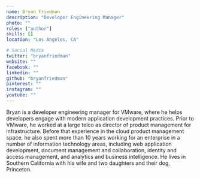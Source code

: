 ```yaml
---
name: Bryan Friedman
description: "Developer Engineering Manager"
photo: ""
roles: ["author"]
skills: []
location: "Los Angeles, CA"

# Social Media 
twitter: "bryanfriedman"
website: ""
facebook: ""
linkedin: ""
github: "bryanfriedman"
pinterest: ""
instagram: ""
youtube: ""
---
```


Bryan is a developer engineering manager for VMware, where he helps developers engage with modern application development practices. Prior to VMware, he worked at a large telco as director of product management for infrastructure. Before that experience in the cloud product management space, he also spent more than 10 years working for an enterprise in a number of information technology areas, including web application development, document management and collaboration, identity and access management, and analytics and business intelligence. He lives in Southern California with his wife and two daughters and their dog, Princeton.